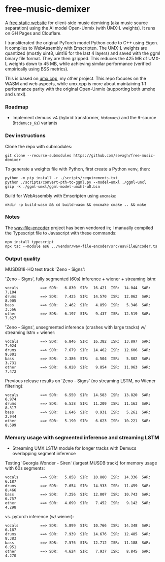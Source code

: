 # free-music-demixer

A [free static website](https://freemusicdemixer.com) for client-side music demixing (aka music source separation) using the AI model Open-Unmix (with UMX-L weights). It runs on GH Pages and Clouflare.

I transliterated the original PyTorch model Python code to C++ using Eigen. It compiles to WebAssembly with Emscripten. The UMX-L weights are quantized (mostly uint8, uint16 for the last 4 layers) and saved with the ggml binary file format. They are then gzipped. This reduces the 425 MB of UMX-L weights down to 45 MB, while achieving similar performance (verified empirically using BSS metrics).

This is based on [umx.cpp](https://github.com/sevagh/umx.cpp), my other project. This repo focuses on the WASM and web aspects, while umx.cpp is more about maintaining 1:1 performance parity with the original Open-Unmix (supporting both umxhq and umxl). 

### Roadmap

- Implement demucs v4 (hybrid transformer, `htdemucs`) and the 6-source (`htdemucs_6s`) variants

### Dev instructions

Clone the repo with submodules:
```
git clone --recurse-submodules https://github.com/sevagh/free-music-demixer
```

To generate a weights file with Python, first create a Python venv, then:
```
python -m pip install -r ./scripts/requirements.txt
python ./scripts/convert-pth-to-ggml.py --model=umxl ./ggml-umxl
gzip -k ./ggml-umxl/ggml-model-umxhl-u8.bin
```

Build for WebAssembly with Emscripten using `emcmake`:
```
mkdir -p build-wasm && cd build-wasm && emcmake cmake .. && make
```

### Notes

The [wav-file-encoder](https://github.com/chdh/wav-file-encoder) project has been vendored in; I manually compiled the Typescript file to Javascript with these commands:
```
npm install typescript
npx tsc --module es6 ../vendor/wav-file-encoder/src/WavFileEncoder.ts
```

### Output quality

MUSDB18-HQ test track 'Zeno - Signs':

'Zeno - Signs', fully segmented (60s) inference + wiener + streaming lstm:
```
vocals          ==> SDR:   6.830  SIR:  16.421  ISR:  14.044  SAR:   7.104
drums           ==> SDR:   7.425  SIR:  14.570  ISR:  12.062  SAR:   8.905
bass            ==> SDR:   2.462  SIR:   4.859  ISR:   5.346  SAR:   3.566
other           ==> SDR:   6.197  SIR:   9.437  ISR:  12.519  SAR:   7.627
```

'Zeno - Signs', unsegmented inference (crashes with large tracks) w/ streaming lstm + wiener:
```
vocals          ==> SDR:   6.846  SIR:  16.382  ISR:  13.897  SAR:   7.024
drums           ==> SDR:   7.679  SIR:  14.462  ISR:  12.606  SAR:   9.001
bass            ==> SDR:   2.386  SIR:   4.504  ISR:   5.802  SAR:   3.731
other           ==> SDR:   6.020  SIR:   9.854  ISR:  11.963  SAR:   7.472
```

Previous release results on 'Zeno - Signs' (no streaming LSTM, no Wiener filtering):
```
vocals          ==> SDR:   6.550  SIR:  14.583  ISR:  13.820  SAR:   6.974
drums           ==> SDR:   6.538  SIR:  11.209  ISR:  11.163  SAR:   8.317
bass            ==> SDR:   1.646  SIR:   0.931  ISR:   5.261  SAR:   2.944
other           ==> SDR:   5.190  SIR:   6.623  ISR:  10.221  SAR:   8.599
```

### Memory usage with segmented inference and streaming LSTM

* Streaming UMX LSTM module for longer tracks with Demucs overlapping segment inference

Testing 'Georgia Wonder - Siren' (largest MUSDB track) for memory usage with 60s segments:
```
vocals          ==> SDR:   5.858  SIR:  10.880  ISR:  14.336  SAR:   6.187
drums           ==> SDR:   7.654  SIR:  14.933  ISR:  11.459  SAR:   8.466
bass            ==> SDR:   7.256  SIR:  12.007  ISR:  10.743  SAR:   6.757
other           ==> SDR:   4.699  SIR:   7.452  ISR:   9.142  SAR:   4.298
```

vs. pytorch inference (w/ wiener):
```
vocals          ==> SDR:   5.899  SIR:  10.766  ISR:  14.348  SAR:   6.187
drums           ==> SDR:   7.939  SIR:  14.676  ISR:  12.485  SAR:   8.383
bass            ==> SDR:   7.576  SIR:  12.712  ISR:  11.188  SAR:   6.951
other           ==> SDR:   4.624  SIR:   7.937  ISR:   8.845  SAR:   4.270
```
